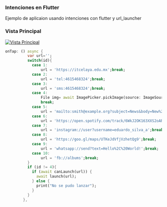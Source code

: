 ### Intenciones en Flutter

Ejemplo de aplicaion usando intenciones con flutter y url_launcher

### Vista Principal

[![Vista Principal][]][Vista Principal]


```dart
onTap: () async {
          var url='';
          switch(id){
            case 1:
                url = 'https://itcelaya.edu.mx';break;
            case 2: 
                url = 'tel:4615468324';break;
            case 3:
                url = 'sms:4615468324';break;
            case 4:
                File img= await ImagePicker.pickImage(source: ImageSource.camera);
                break;
            case 5:
                url = 'mailto:smith@example.org?subject=News&body=New%20plugin';break;
            case 6:
                url = 'https://open.spotify.com/track/6WkJ2OK163XXS2oARUC9JM';break;
            case 7:
                url = 'instagram://user?username=eduardo_silva_a';break;
            case 8:
                url = 'https://goo.gl/maps/UTKeJdVfjVzhetQg9';break;
            case 9:
                url = 'whatsapp://send?text=Hello%2C%20World!';break;
            case 10:
                url = 'fb://albums';break;
          }
          if (id != 4){
            if (await canLaunch(url)) {
              await launch(url);
            } else {
              print("No se pudo lanzar");
            }
          }
        },
```
[Vista Principal]: https://github.com/Lalopa/intenciones/blob/master/images/vista.gif
